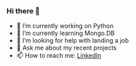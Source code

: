 ### Hi there 👋

- 🔭 I’m currently working on Python
- 🌱 I’m currently learning Mongo.DB
- 🤔 I’m looking for help with landing a job
- 💬 Ask me about my recent projects
- 📫 How to reach me: <a href="https://linkedin.com/cindyroseguzman">LinkedIn</a>
<!--
**c-rose-g/c-rose-g** is a ✨ _special_ ✨ repository because its `README.md` (this file) appears on your GitHub profile.

Here are some ideas to get you started:

- 🔭 I’m currently working on ...
- 🌱 I’m currently learning ...
- 👯 I’m looking to collaborate on ...
- 🤔 I’m looking for help with ...
- 💬 Ask me about ...
- 📫 How to reach me: ...
- 😄 Pronouns: ...
- ⚡ Fun fact: ...
-->
